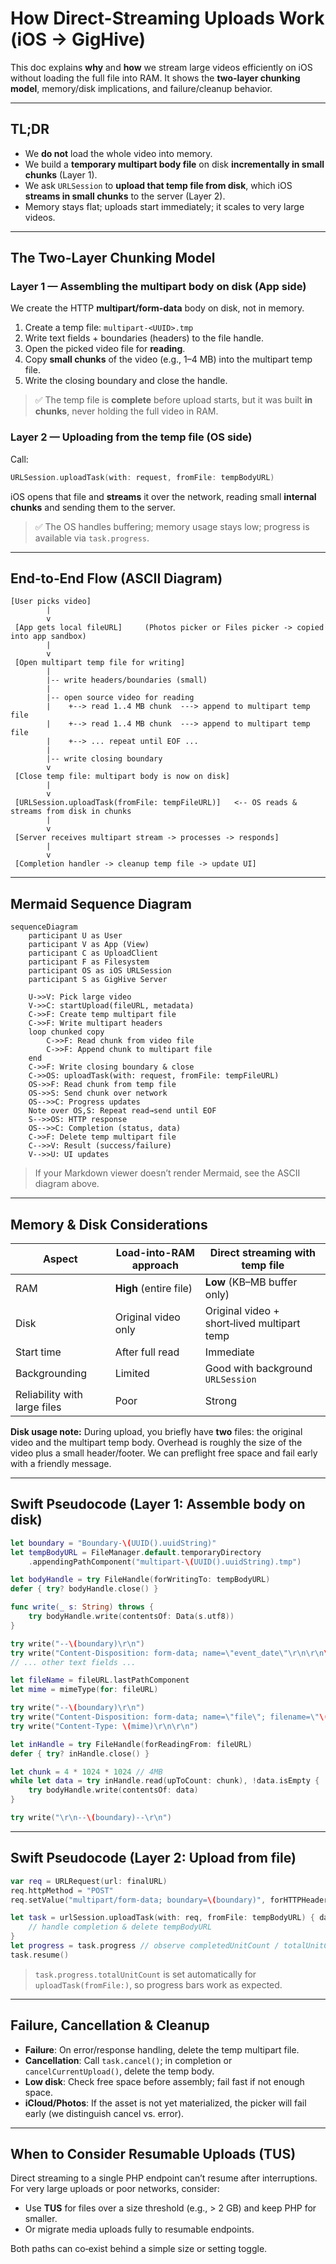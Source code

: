 
# How Direct-Streaming Uploads Work (iOS → GigHive)

This doc explains **why** and **how** we stream large videos efficiently on iOS without loading the full file into RAM. It shows the **two‑layer chunking model**, memory/disk implications, and failure/cleanup behavior.

---

## TL;DR

- We **do not** load the whole video into memory.
- We build a **temporary multipart body file** on disk **incrementally in small chunks** (Layer 1).
- We ask `URLSession` to **upload that temp file from disk**, which iOS **streams in small chunks** to the server (Layer 2).
- Memory stays flat; uploads start immediately; it scales to very large videos.

---

## The Two-Layer Chunking Model

### Layer 1 — Assembling the multipart body on disk (App side)

We create the HTTP **multipart/form-data** body on disk, not in memory.

1. Create a temp file: `multipart-<UUID>.tmp`
2. Write text fields + boundaries (headers) to the file handle.
3. Open the picked video file for **reading**.
4. Copy **small chunks** of the video (e.g., 1–4 MB) into the multipart temp file.
5. Write the closing boundary and close the handle.

> ✅ The temp file is **complete** before upload starts, but it was built **in chunks**, never holding the full video in RAM.

### Layer 2 — Uploading from the temp file (OS side)

Call:
```swift
URLSession.uploadTask(with: request, fromFile: tempBodyURL)
```
iOS opens that file and **streams** it over the network, reading small **internal chunks** and sending them to the server.

> ✅ The OS handles buffering; memory usage stays low; progress is available via `task.progress`.

---

## End‑to‑End Flow (ASCII Diagram)

```
[User picks video]
        |
        v
 [App gets local fileURL]     (Photos picker or Files picker -> copied into app sandbox)
        |
        v
 [Open multipart temp file for writing]
        |
        |-- write headers/boundaries (small)
        |
        |-- open source video for reading
        |    +--> read 1..4 MB chunk  ---> append to multipart temp file
        |    +--> read 1..4 MB chunk  ---> append to multipart temp file
        |    +--> ... repeat until EOF ...
        |
        |-- write closing boundary
        v
 [Close temp file: multipart body is now on disk]
        |
        v
 [URLSession.uploadTask(fromFile: tempFileURL)]   <-- OS reads & streams from disk in chunks
        |
        v
 [Server receives multipart stream -> processes -> responds]
        |
        v
 [Completion handler -> cleanup temp file -> update UI]
```

---

## Mermaid Sequence Diagram

```mermaid
sequenceDiagram
    participant U as User
    participant V as App (View)
    participant C as UploadClient
    participant F as Filesystem
    participant OS as iOS URLSession
    participant S as GigHive Server

    U->>V: Pick large video
    V->>C: startUpload(fileURL, metadata)
    C->>F: Create temp multipart file
    C->>F: Write multipart headers
    loop chunked copy
        C->>F: Read chunk from video file
        C->>F: Append chunk to multipart file
    end
    C->>F: Write closing boundary & close
    C->>OS: uploadTask(with: request, fromFile: tempFileURL)
    OS->>F: Read chunk from temp file
    OS->>S: Send chunk over network
    OS-->>C: Progress updates
    Note over OS,S: Repeat read→send until EOF
    S-->>OS: HTTP response
    OS-->>C: Completion (status, data)
    C->>F: Delete temp multipart file
    C-->>V: Result (success/failure)
    V-->>U: UI updates
```

> If your Markdown viewer doesn’t render Mermaid, see the ASCII diagram above.

---

## Memory & Disk Considerations

| Aspect | Load-into-RAM approach | Direct streaming with temp file |
|---|---|---|
| RAM | **High** (entire file) | **Low** (KB–MB buffer only) |
| Disk | Original video only | Original video + short‑lived multipart temp |
| Start time | After full read | Immediate |
| Backgrounding | Limited | Good with background `URLSession` |
| Reliability with large files | Poor | Strong |

**Disk usage note:** During upload, you briefly have **two** files: the original video and the multipart temp body. Overhead is roughly the size of the video plus a small header/footer. We can preflight free space and fail early with a friendly message.

---

## Swift Pseudocode (Layer 1: Assemble body on disk)

```swift
let boundary = "Boundary-\(UUID().uuidString)"
let tempBodyURL = FileManager.default.temporaryDirectory
    .appendingPathComponent("multipart-\(UUID().uuidString).tmp")

let bodyHandle = try FileHandle(forWritingTo: tempBodyURL)
defer { try? bodyHandle.close() }

func write(_ s: String) throws {
    try bodyHandle.write(contentsOf: Data(s.utf8))
}

try write("--\(boundary)\r\n")
try write("Content-Disposition: form-data; name=\"event_date\"\r\n\r\n\(eventDate)\r\n")
// ... other text fields ...

let fileName = fileURL.lastPathComponent
let mime = mimeType(for: fileURL)

try write("--\(boundary)\r\n")
try write("Content-Disposition: form-data; name=\"file\"; filename=\"\(fileName)\"\r\n")
try write("Content-Type: \(mime)\r\n\r\n")

let inHandle = try FileHandle(forReadingFrom: fileURL)
defer { try? inHandle.close() }

let chunk = 4 * 1024 * 1024 // 4MB
while let data = try inHandle.read(upToCount: chunk), !data.isEmpty {
    try bodyHandle.write(contentsOf: data)
}

try write("\r\n--\(boundary)--\r\n")
```

---

## Swift Pseudocode (Layer 2: Upload from file)

```swift
var req = URLRequest(url: finalURL)
req.httpMethod = "POST"
req.setValue("multipart/form-data; boundary=\(boundary)", forHTTPHeaderField: "Content-Type")

let task = urlSession.uploadTask(with: req, fromFile: tempBodyURL) { data, response, error in
    // handle completion & delete tempBodyURL
}
let progress = task.progress // observe completedUnitCount / totalUnitCount
task.resume()
```

> `task.progress.totalUnitCount` is set automatically for `uploadTask(fromFile:)`, so progress bars work as expected.

---

## Failure, Cancellation & Cleanup

- **Failure**: On error/response handling, delete the temp multipart file.
- **Cancellation**: Call `task.cancel()`; in completion or `cancelCurrentUpload()`, delete the temp body.
- **Low disk**: Check free space before assembly; fail fast if not enough space.
- **iCloud/Photos**: If the asset is not yet materialized, the picker will fail early (we distinguish cancel vs. error).

---

## When to Consider Resumable Uploads (TUS)

Direct streaming to a single PHP endpoint can’t resume after interruptions. For very large uploads or poor networks, consider:
- Use **TUS** for files over a size threshold (e.g., > 2 GB) and keep PHP for smaller.
- Or migrate media uploads fully to resumable endpoints.

Both paths can co‑exist behind a simple size or setting toggle.
